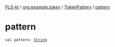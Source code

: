 [PL0-kt](../../index.md) / [org.example.token](../index.md) / [TokenPattern](index.md) / [pattern](./pattern.md)

# pattern

`val pattern: `[`String`](https://kotlinlang.org/api/latest/jvm/stdlib/kotlin/-string/index.html)